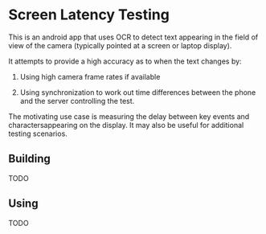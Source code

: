 # Screen Latency Testing

This is an android app that uses OCR to detect text appearing in the field of
view of the camera (typically pointed at a screen or laptop display).

It attempts to provide a high accuracy as to when the text changes by:

1. Using high camera frame rates if available

2. Using synchronization to work out time differences between the phone and  the
   server controlling the test. 

The motivating use case is measuring the delay between key events and
charactersappearing on the display.  It may also be useful for additional
testing scenarios. 

## Building

TODO 

## Using

TODO
